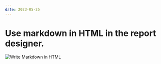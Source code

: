 ```yaml
---
date: 2023-05-25
---
```


# Use markdown in HTML in the report designer.
![Write Markdown in HTML](/images/show/markdown_in_html.png)